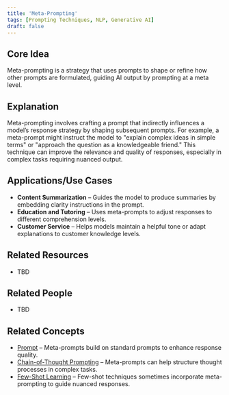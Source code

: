```yaml
---
title: 'Meta-Prompting'
tags: [Prompting Techniques, NLP, Generative AI]
draft: false
---
```


## Core Idea
Meta-prompting is a strategy that uses prompts to shape or refine how other prompts are formulated, guiding AI output by prompting at a meta level.

## Explanation
Meta-prompting involves crafting a prompt that indirectly influences a model’s response strategy by shaping subsequent prompts. For example, a meta-prompt might instruct the model to "explain complex ideas in simple terms" or "approach the question as a knowledgeable friend." This technique can improve the relevance and quality of responses, especially in complex tasks requiring nuanced output.

## Applications/Use Cases
- **Content Summarization** – Guides the model to produce summaries by embedding clarity instructions in the prompt.
- **Education and Tutoring** – Uses meta-prompts to adjust responses to different comprehension levels.
- **Customer Service** – Helps models maintain a helpful tone or adapt explanations to customer knowledge levels.

## Related Resources
- TBD

## Related People
- TBD

## Related Concepts
- [Prompt](../Prompt) – Meta-prompts build on standard prompts to enhance response quality.
- [Chain-of-Thought Prompting](../Chain-of-Thought_Prompting) – Meta-prompts can help structure thought processes in complex tasks.
- [Few-Shot Learning](../Few-Shot_Learning) – Few-shot techniques sometimes incorporate meta-prompting to guide nuanced responses.
